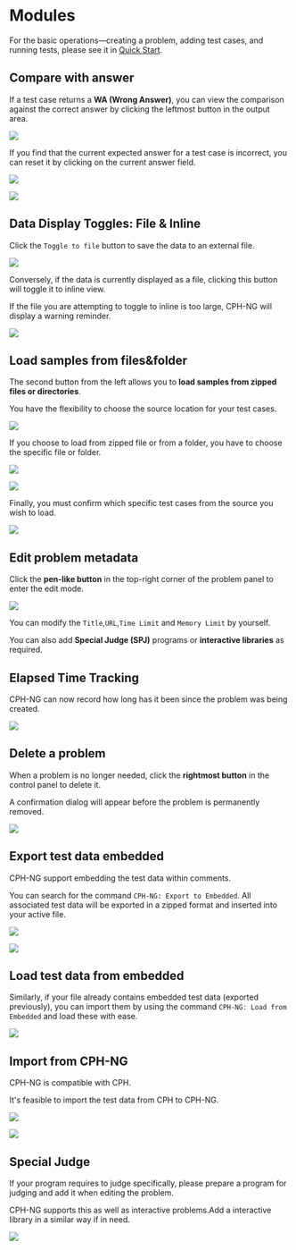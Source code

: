# Modules

For the basic operations—creating a problem, adding test cases, and running
tests, please see it in [Quick Start](/quickstart).

## Compare with answer

If a test case returns a **WA (Wrong Answer)**, you can view the comparison
against the correct answer by clicking the leftmost button in the output area.

![](images/compareWithAnswer.png)

If you find that the current expected answer for a test case is incorrect, you
can reset it by clicking on the current answer field.

![](images/beforeSetAsAnswer.png)

![](images/afterSetAsAnswer.png)

## Data Display Toggles: File & Inline

Click the `Toggle to file` button to save the data to an external file.

![](images/toggleToFile.png)

Conversely, if the data is currently displayed as a file, clicking this button
will toggle it to inline view.

If the file you are attempting to toggle to inline is too large, CPH-NG will
display a warning reminder.

![](images/toogleToInlineLarge.png)

## Load samples from files&folder

The second button from the left allows you to **load samples from zipped files
or directories**.

You have the flexibility to choose the source location for your test cases.

![](images/loadFromFile.png)

If you choose to load from zipped file or from a folder, you have to choose the
specific file or folder.

![](images/loadFromZip.png)

![](images/loadFromFolder.png)

Finally, you must confirm which specific test cases from the source you wish to
load.

![](images/loadFromFileConfirm.png)

## Edit problem metadata

Click the **pen-like button** in the top-right corner of the problem panel to
enter the edit mode.

![](images/editProblem.png)

You can modify the `Title`,`URL`,`Time Limit` and `Memory Limit` by yourself.

You can also add **Special Judge (SPJ)** programs or **interactive libraries**
as required.

## Elapsed Time Tracking

CPH-NG can now record how long has it been since the problem was being created.

![](images/timeElasped.png)

## Delete a problem

When a problem is no longer needed, click the **rightmost button** in the
control panel to delete it.

A confirmation dialog will appear before the problem is permanently removed.

![](images/deleteProblem.png)

## Export test data embedded

CPH-NG support embedding the test data within comments.

You can search for the command `CPH-NG: Export to Embedded`. All associated test
data will be exported in a zipped format and inserted into your active file.

![](images/exportToEmbedded.png)

![](images/exportedToEmbedded.png)

## Load test data from embedded

Similarly, if your file already contains embedded test data (exported
previously), you can import them by using the command
`CPH-NG: Load from Embedded` and load these with ease.

![](images/loadFromEmbedded.png)

## Import from CPH-NG

CPH-NG is compatible with CPH.

It's feasible to import the test data from CPH to CPH-NG.

![](images/importFromCph.png)

![](images/importedFromCph.png)

## Special Judge

If your program requires to judge specifically, please prepare a program for
judging and add it when editing the problem.

CPH-NG supports this as well as interactive problems.Add a interactive library
in a similar way if in need.

![](images/specialJudge.png)
